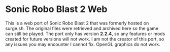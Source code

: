 # Sonic Robo Blast 2 Web
This is a web port of Sonic Robo Blast 2 that was formerly hosted on surge.sh. The original files were retrieved and archived here so the game can still be played.
The port only has version **2.2.4**, so any features or mods created for future versions will not work. 
I am not the creator of this port, so any issues you may encounter I cannot fix.
OpenGL graphics  do not work.
